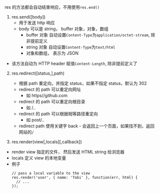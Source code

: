 res 的方法都会自动结束响应，不用使用`res.end()`

1. res.send([body])
   - 用于发送 http 响应
   - body 可以是 string， buffer 对象，对象，数组
     - buffer 对象 自动设置`Content-Type`为`application/octet-stream`, 除非提前定义
     - string 对象 自动设置`Content-Type`为`text/html`
     - 对象和数组， 表示为 JSON

- 该方法自动为 HTTP header 赋值`Content-Length`, 除非提前定义了

2. res.redirect([status,],path)

   - 根据 path 重定向，并指定 status，如果不指定 status，默认为 302
   - redirect 的 path 可以重定向网址
     - 如 https//github.com
   - redirect 的 path 可以重定向根目录
     - 如 /..
   - redirect 的 path 可以根据相等路径重定向
     - 如 post/..
   - redirect path 使用关键字 back - 会返回上一个页面，如果找不到，返回网站的`/`

3. res.render(view[,locals][,callback])

- render view 指定的文件， 然后发送 HTML string 给浏览器
- locals 定义 view 的本地变量
- 例子
  ```JS
  // pass a local variable to the view
  res.render('user', { name: 'Tobi' }, function(err, html) {
    // ...
  });
  ```

